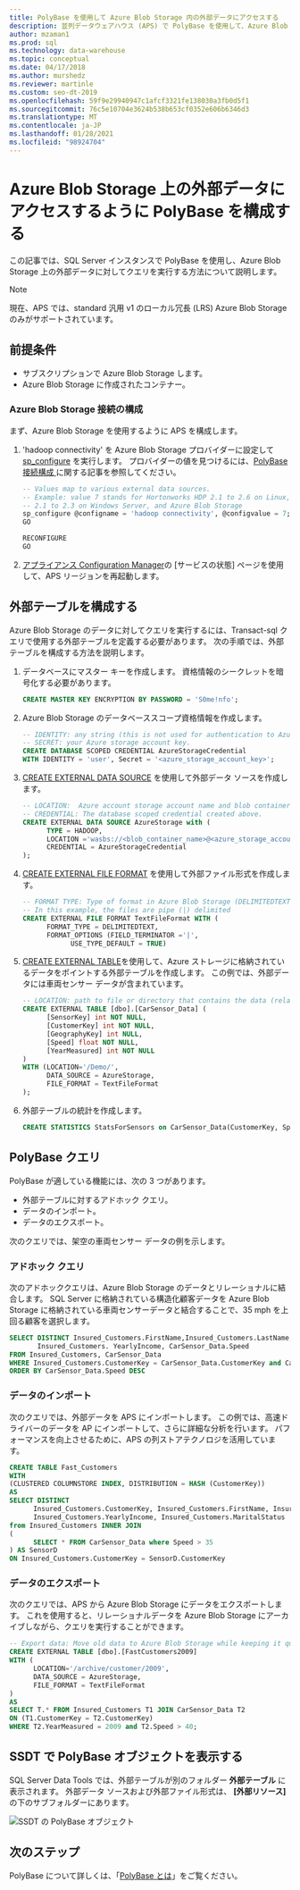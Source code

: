 ```yaml
---
title: PolyBase を使用して Azure Blob Storage 内の外部データにアクセスする
description: 並列データウェアハウス (APS) で PolyBase を使用して、Azure Blob Storage 内の外部データに対してクエリを実行する方法について説明します。
author: mzaman1
ms.prod: sql
ms.technology: data-warehouse
ms.topic: conceptual
ms.date: 04/17/2018
ms.author: murshedz
ms.reviewer: martinle
ms.custom: seo-dt-2019
ms.openlocfilehash: 59f9e29940947c1afcf3321fe138030a3fb0d5f1
ms.sourcegitcommit: 76c5e10704e3624b538b653cf0352e606b6346d3
ms.translationtype: MT
ms.contentlocale: ja-JP
ms.lasthandoff: 01/28/2021
ms.locfileid: "98924704"
---
```

# <a name="configure-polybase-to-access-external-data-in-azure-blob-storage"></a>Azure Blob Storage 上の外部データにアクセスするように PolyBase を構成する

この記事では、SQL Server インスタンスで PolyBase を使用し、Azure Blob Storage 上の外部データに対してクエリを実行する方法について説明します。

> [!NOTE]
> 現在、APS では、standard 汎用 v1 のローカル冗長 (LRS) Azure Blob Storage のみがサポートされています。

## <a name="prerequisites"></a>前提条件

 - サブスクリプションで Azure Blob Storage します。
 - Azure Blob Storage に作成されたコンテナー。

### <a name="configure-azure-blob-storage-connectivity"></a>Azure Blob Storage 接続の構成

まず、Azure Blob Storage を使用するように APS を構成します。

1. 'hadoop connectivity' を Azure Blob Storage プロバイダーに設定して [sp_configure](../relational-databases/system-stored-procedures/sp-configure-transact-sql.md) を実行します。 プロバイダーの値を見つけるには、[PolyBase 接続構成 ](../database-engine/configure-windows/polybase-connectivity-configuration-transact-sql.md)に関する記事を参照してください。

   ```sql  
   -- Values map to various external data sources.  
   -- Example: value 7 stands for Hortonworks HDP 2.1 to 2.6 on Linux,
   -- 2.1 to 2.3 on Windows Server, and Azure Blob Storage  
   sp_configure @configname = 'hadoop connectivity', @configvalue = 7;
   GO

   RECONFIGURE
   GO
   ```  

2. [アプライアンス Configuration Manager](launch-the-configuration-manager.md)の [サービスの状態] ページを使用して、APS リージョンを再起動します。
  
## <a name="configure-an-external-table"></a>外部テーブルを構成する

Azure Blob Storage のデータに対してクエリを実行するには、Transact-sql クエリで使用する外部テーブルを定義する必要があります。 次の手順では、外部テーブルを構成する方法を説明します。

1. データベースにマスター キーを作成します。 資格情報のシークレットを暗号化する必要があります。

   ```sql
   CREATE MASTER KEY ENCRYPTION BY PASSWORD = 'S0me!nfo';  
   ```

1. Azure Blob Storage のデータベーススコープ資格情報を作成します。

   ```sql
   -- IDENTITY: any string (this is not used for authentication to Azure storage).  
   -- SECRET: your Azure storage account key.  
   CREATE DATABASE SCOPED CREDENTIAL AzureStorageCredential
   WITH IDENTITY = 'user', Secret = '<azure_storage_account_key>';
   ```

1. [CREATE EXTERNAL DATA SOURCE](../t-sql/statements/create-external-data-source-transact-sql.md) を使用して外部データ ソースを作成します。

   ```sql
   -- LOCATION:  Azure account storage account name and blob container name.  
   -- CREDENTIAL: The database scoped credential created above.  
   CREATE EXTERNAL DATA SOURCE AzureStorage with (  
         TYPE = HADOOP,
         LOCATION ='wasbs://<blob_container_name>@<azure_storage_account_name>.blob.core.windows.net',  
         CREDENTIAL = AzureStorageCredential  
   );  
   ```

1. [CREATE EXTERNAL FILE FORMAT](../t-sql/statements/create-external-file-format-transact-sql.md) を使用して外部ファイル形式を作成します。

   ```sql
   -- FORMAT TYPE: Type of format in Azure Blob Storage (DELIMITEDTEXT,  RCFILE, ORC, PARQUET).
   -- In this example, the files are pipe (|) delimited
   CREATE EXTERNAL FILE FORMAT TextFileFormat WITH (  
         FORMAT_TYPE = DELIMITEDTEXT,
         FORMAT_OPTIONS (FIELD_TERMINATOR ='|',
               USE_TYPE_DEFAULT = TRUE)  
   ```

1. [CREATE EXTERNAL TABLE](../t-sql/statements/create-external-table-transact-sql.md)を使用して、Azure ストレージに格納されているデータをポイントする外部テーブルを作成します。 この例では、外部データには車両センサー データが含まれています。

   ```sql
   -- LOCATION: path to file or directory that contains the data (relative to HDFS root).  
   CREATE EXTERNAL TABLE [dbo].[CarSensor_Data] (  
         [SensorKey] int NOT NULL,
         [CustomerKey] int NOT NULL,
         [GeographyKey] int NULL,
         [Speed] float NOT NULL,
         [YearMeasured] int NOT NULL  
   )  
   WITH (LOCATION='/Demo/',
         DATA_SOURCE = AzureStorage,  
         FILE_FORMAT = TextFileFormat  
   );  
   ```

1. 外部テーブルの統計を作成します。

   ```sql
   CREATE STATISTICS StatsForSensors on CarSensor_Data(CustomerKey, Speed)  
   ```

## <a name="polybase-queries"></a>PolyBase クエリ

PolyBase が適している機能には、次の 3 つがあります。  
  
- 外部テーブルに対するアドホック クエリ。  
- データのインポート。  
- データのエクスポート。  

次のクエリでは、架空の車両センサー データの例を示します。

### <a name="ad-hoc-queries"></a>アドホック クエリ  

次のアドホッククエリは、Azure Blob Storage のデータとリレーショナルに結合します。 SQL Server に格納されている構造化顧客データを Azure Blob Storage に格納されている車両センサーデータと結合することで、35 mph を上回る顧客を選択します。  

```sql  
SELECT DISTINCT Insured_Customers.FirstName,Insured_Customers.LastName,
       Insured_Customers. YearlyIncome, CarSensor_Data.Speed  
FROM Insured_Customers, CarSensor_Data  
WHERE Insured_Customers.CustomerKey = CarSensor_Data.CustomerKey and CarSensor_Data.Speed > 35
ORDER BY CarSensor_Data.Speed DESC  
```  

### <a name="importing-data"></a>データのインポート  

次のクエリでは、外部データを APS にインポートします。 この例では、高速ドライバーのデータを AP にインポートして、さらに詳細な分析を行います。 パフォーマンスを向上させるために、APS の列ストアテクノロジを活用しています。  

```sql
CREATE TABLE Fast_Customers
WITH
(CLUSTERED COLUMNSTORE INDEX, DISTRIBUTION = HASH (CustomerKey))
AS
SELECT DISTINCT
      Insured_Customers.CustomerKey, Insured_Customers.FirstName, Insured_Customers.LastName,   
      Insured_Customers.YearlyIncome, Insured_Customers.MaritalStatus  
from Insured_Customers INNER JOIN   
(  
      SELECT * FROM CarSensor_Data where Speed > 35   
) AS SensorD  
ON Insured_Customers.CustomerKey = SensorD.CustomerKey  
```  

### <a name="exporting-data"></a>データのエクスポート  

次のクエリでは、APS から Azure Blob Storage にデータをエクスポートします。 これを使用すると、リレーショナルデータを Azure Blob Storage にアーカイブしながら、クエリを実行することができます。

```sql
-- Export data: Move old data to Azure Blob Storage while keeping it query-able via an external table.  
CREATE EXTERNAL TABLE [dbo].[FastCustomers2009] 
WITH (  
      LOCATION='/archive/customer/2009',  
      DATA_SOURCE = AzureStorage,  
      FILE_FORMAT = TextFileFormat
)  
AS
SELECT T.* FROM Insured_Customers T1 JOIN CarSensor_Data T2  
ON (T1.CustomerKey = T2.CustomerKey)  
WHERE T2.YearMeasured = 2009 and T2.Speed > 40;  
```  

## <a name="view-polybase-objects-in-ssdt"></a>SSDT で PolyBase オブジェクトを表示する  

SQL Server Data Tools では、外部テーブルが別のフォルダー **外部テーブル** に表示されます。 外部データ ソースおよび外部ファイル形式は、 **[外部リソース]** の下のサブフォルダーにあります。  
  
![SSDT の PolyBase オブジェクト](media/polybase/external-tables-datasource.png)  

## <a name="next-steps"></a>次のステップ

PolyBase について詳しくは、「[PolyBase とは](../relational-databases/polybase/polybase-guide.md)」をご覧ください。 

